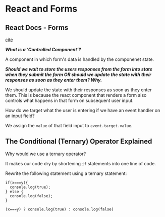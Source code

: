 # React and Forms

## React Docs - Forms

[cite](https://reactjs.org/docs/forms.html)

***What is a ‘Controlled Component’?***

A component in which form's data is handled by the componenet state.

***Should we wait to store the users responses from the form into state when they submit the form OR should we update the state with their responses as soon as they enter them? Why.***

We should update the state with their responses as soon as they enter them. This is because the react component that renders a form also controls what happens in that form on subsequent user input.

How do we target what the user is entering if we have an event handler on an input field?

We assign the ```value``` of that field input to  ```event.target.value```.

## The Conditional (Ternary) Operator Explained

Why would we use a ternary operator?

It makes our code dry by shortening ```if``` statements into one line of code.

Rewrite the following statement using a ternary statement:

```
if(x===y){
  console.log(true);
} else {
  console.log(false);
}
```

```
(x===y) ? console.log(true) : console.log(false)
```
